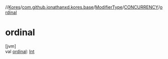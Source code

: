 //[Kores](../../../../index.md)/[com.github.jonathanxd.kores.base](../../index.md)/[ModifierType](../index.md)/[CONCURRENCY](index.md)/[ordinal](ordinal.md)

# ordinal

[jvm]\
val [ordinal](ordinal.md): [Int](https://kotlinlang.org/api/latest/jvm/stdlib/kotlin/-int/index.html)
